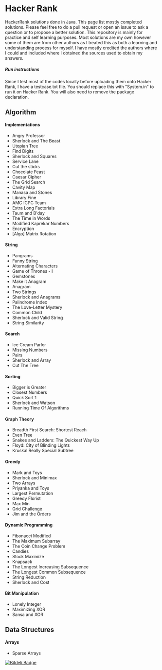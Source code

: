 # Hacker Rank

HackerRank solutions done in Java. This page list mostly completed solutions. Please feel free to do a
pull request or open an issue to ask a question or to propose a better solution. This repository is mainly
for practice and self learning purposes. Most solutions are my own however some of them are from other authors as
I treated this as both a learning and understanding process for myself. I have mostly credited the authors where I could
and included where I obtained the sources used to obtain my answers.

##### Run instructions

Since I test most of the codes locally before uploading them onto Hacker Rank, I have a testcase.txt file.
You should replace this with "System.in" to run it on Hacker Rank. You will also need to remove the package
declaration.


## Algorithm
#### Implementations

* Angry Professor
* Sherlock and The Beast
* Utopian Tree
* Find Digits
* Sherlock and Squares
* Service Lane
* Cut the sticks
* Chocolate Feast
* Caesar Cipher
* The Grid Search
* Cavity Map
* Manasa and Stones
* Library Fine
* AMC ICPC Team
* Extra Long Factorials
* Taum and B'day
* The Time in Words
* Modified Kaprekar Numbers
* Encryption
* [Algo] Matrix Rotation


#### String

* Pangrams
* Funny String
* Alternating Characters
* Game of Thrones - I
* Gemstones
* Make it Anagram
* Anagram
* Two Strings
* Sherlock and Anagrams
* Palindrome Index
* The Love-Letter Mystery
* Common Child
* Sherlock and Valid String
* String Similarity

#### Search

* Ice Cream Parlor
* Missing Numbers
* Pairs
* Sherlock and Array
* Cut The Tree


#### Sorting

* Bigger is Greater
* Closest Numbers
* Quick Sort 1
* Sherlock and Watson
* Running Time Of Algorithms

#### Graph Theory

* Breadth First Search: Shortest Reach
* Even Tree
* Snakes and Ladders: The Quickest Way Up
* Floyd: City of Blinding Lights
* Kruskal Really Special Subtree


#### Greedy

* Mark and Toys
* Sherlock and Minimax
* Two Arrays
* Priyanka and Toys
* Largest Permutation
* Greedy Florist
* Max Min
* Grid Challenge
* Jim and the Orders

#### Dynamic Programming

* Fibonacci Modified
* The Maximum Subarray
* The Coin Change Problem
* Candies
* Stock Maximize
* Knapsack
* The Longest Increasing Subsequence
* The Longest Common Subsequence
* String Reduction
* Sherlock and Cost

#### Bit Manipulation

* Lonely Integer
* Maximizing XOR
* Sansa and XOR

## Data Structures

#### Arrays
* Sparse Arrays

[![Bitdeli Badge](https://d2weczhvl823v0.cloudfront.net/JianLoong/hackerrank/trend.png)](https://bitdeli.com/free "Bitdeli Badge")

